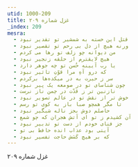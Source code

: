 ```yaml
---
utid: 1000-209
title: غزل شماره ۲۰۹
_index: 209
mesra:
  - قتل این خسته به شمشیر تو تقدیر نبود
  - ورنه هیچ از دل بی رحم تو تقصیر نبود
  - من دیوانه چو زلف تو رها می کردم
  - هیچ لایقترم از حلقه زنجیر نبود
  - یا رب آیینه حُسن تو چه جوهر دارد
  - که درو آهِ مرا قوّتِ تاثیر نبود
  - سر ز حیرت به در میکده‌ها برکردم
  - چون شناسای تو در صومعه یک پیر نبود
  - نازنین تر ز قدّت در چمن ناز نرست
  - خوش تر از نقش تو در عالم تصویر نبود
  - تا مگر همچو صبا باز به کوی تو رسم
  - حاصلم دوش بجز ناله شبگیر نبود
  - آن کشیدم ز تو ای آتش هجران که چو شمع
  - جز فنای خودم از دست تو تدبیر نبود
  - آیتی بود عذاب انده حافظ بی تو
  - که بر هیچ کَسَش حاجت تفسیر نبود
---
```

غزل شماره ۲۰۹
